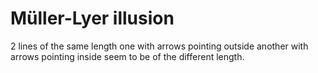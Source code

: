 # Müller-Lyer illusion

2 lines of the same length one with arrows pointing outside another with arrows pointing inside seem to be of the different length.